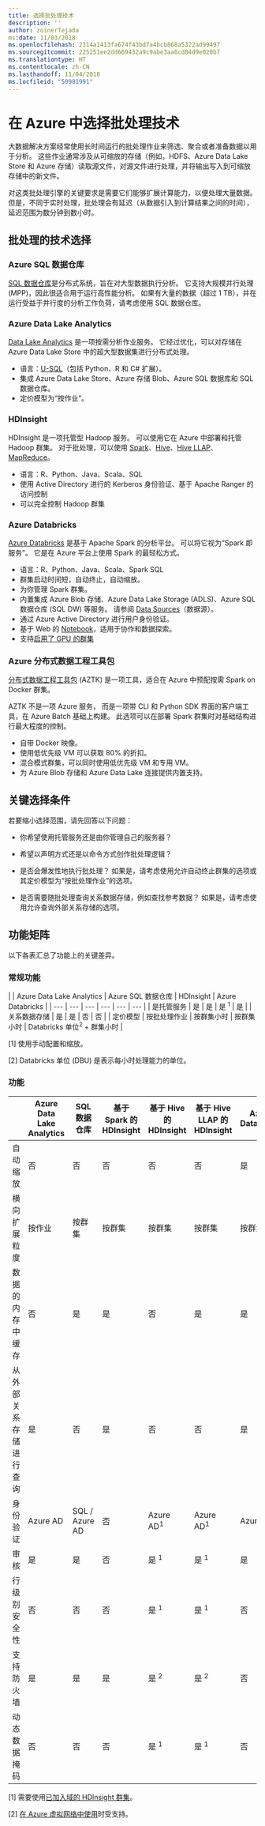 ```yaml
---
title: 选择批处理技术
description: ''
author: zoinerTejada
ms:date: 11/03/2018
ms.openlocfilehash: 2314a1413fa674f43bd7a4bcb868a5322ad99497
ms.sourcegitcommit: 225251ee2dd669432a9c9abe3aa8cd84d9e020b7
ms.translationtype: HT
ms.contentlocale: zh-CN
ms.lasthandoff: 11/04/2018
ms.locfileid: "50981991"
---
```

# <a name="choosing-a-batch-processing-technology-in-azure"></a>在 Azure 中选择批处理技术

大数据解决方案经常使用长时间运行的批处理作业来筛选、聚合或者准备数据以用于分析。 这些作业通常涉及从可缩放的存储（例如，HDFS、Azure Data Lake Store 和 Azure 存储）读取源文件，对源文件进行处理，并将输出写入到可缩放存储中的新文件。 

对这类批处理引擎的关键要求是需要它们能够扩展计算能力，以便处理大量数据。 但是，不同于实时处理，批处理会有延迟（从数据引入到计算结果之间的时间），延迟范围为数分钟到数小时。

## <a name="technology-choices-for-batch-processing"></a>批处理的技术选择

### <a name="azure-sql-data-warehouse"></a>Azure SQL 数据仓库

[SQL 数据仓库](/azure/sql-data-warehouse/)是分布式系统，旨在对大型数据执行分析。 它支持大规模并行处理 (MPP)，因此很适合用于运行高性能分析。 如果有大量的数据（超过 1 TB），并在运行受益于并行度的分析工作负荷，请考虑使用 SQL 数据仓库。

### <a name="azure-data-lake-analytics"></a>Azure Data Lake Analytics

[Data Lake Analytics](/azure/data-lake-analytics/data-lake-analytics-overview) 是一项按需分析作业服务。 它经过优化，可以对存储在 Azure Data Lake Store 中的超大型数据集进行分布式处理。 

- 语言：[U-SQL](/azure/data-lake-analytics/data-lake-analytics-u-sql-get-started)（包括 Python、R 和 C# 扩展）。
-  集成 Azure Data Lake Store、Azure 存储 Blob、Azure SQL 数据库和 SQL 数据仓库。
- 定价模型为“按作业”。

### <a name="hdinsight"></a>HDInsight

HDInsight 是一项托管型 Hadoop 服务。 可以使用它在 Azure 中部署和托管 Hadoop 群集。 对于批处理，可以使用 [Spark](/azure/hdinsight/spark/apache-spark-overview)、[Hive](/azure/hdinsight/hadoop/hdinsight-use-hive)、[Hive LLAP](/azure/hdinsight/interactive-query/apache-interactive-query-get-started)、[MapReduce](/azure/hdinsight/hadoop/hdinsight-use-mapreduce)。

- 语言：R、Python、Java、Scala、SQL
- 使用 Active Directory 进行的 Kerberos 身份验证、基于 Apache Ranger 的访问控制
- 可以完全控制 Hadoop 群集

### <a name="azure-databricks"></a>Azure Databricks 

[Azure Databricks](/azure/azure-databricks/) 是基于 Apache Spark 的分析平台。 可以将它视为“Spark 即服务”。 它是在 Azure 平台上使用 Spark 的最轻松方式。  

- 语言：R、Python、Java、Scala、Spark SQL
- 群集启动时间短，自动终止，自动缩放。
- 为你管理 Spark 群集。
- 内置集成 Azure Blob 存储、Azure Data Lake Storage (ADLS)、Azure SQL 数据仓库 (SQL DW) 等服务。 请参阅 [Data Sources](https://docs.azuredatabricks.net/spark/latest/data-sources/index.html)（数据源）。
- 通过 Azure Active Directory 进行用户身份验证。
- 基于 Web 的 [Notebook](https://docs.azuredatabricks.net/user-guide/notebooks/index.html)，适用于协作和数据探索。 
- 支持[启用了 GPU 的群集](https://docs.azuredatabricks.net/user-guide/clusters/gpu.html)

### <a name="azure-distributed-data-engineering-toolkit"></a>Azure 分布式数据工程工具包 

[分布式数据工程工具包](https://github.com/azure/aztk) (AZTK) 是一项工具，适合在 Azure 中预配按需 Spark on Docker 群集。 

AZTK 不是一项 Azure 服务， 而是一项带 CLI 和 Python SDK 界面的客户端工具，在 Azure Batch 基础上构建。 此选项可以在部署 Spark 群集时对基础结构进行最大程度的控制。

- 自带 Docker 映像。
- 使用低优先级 VM 可以获取 80% 的折扣。
- 混合模式群集，可以同时使用低优先级 VM 和专用 VM。
- 为 Azure Blob 存储和 Azure Data Lake 连接提供内置支持。

## <a name="key-selection-criteria"></a>关键选择条件

若要缩小选择范围，请先回答以下问题：

- 你希望使用托管服务还是由你管理自己的服务器？

- 希望以声明方式还是以命令方式创作批处理逻辑？

- 是否会爆发性地执行批处理？ 如果是，请考虑使用允许自动终止群集的选项或其定价模型为“按批处理作业”的选项。

- 是否需要随批处理查询关系数据存储，例如查找参考数据？ 如果是，请考虑使用允许查询外部关系存储的选项。

## <a name="capability-matrix"></a>功能矩阵

以下各表汇总了功能上的关键差异。 

### <a name="general-capabilities"></a>常规功能

| | Azure Data Lake Analytics | Azure SQL 数据仓库 | HDInsight | Azure Databricks |
| --- | --- | --- | --- | --- | --- |
| 是托管服务 | 是 | 是 | 是 <sup>1</sup> | 是 | 
| 关系数据存储 | 是 | 是 | 否 | 否 |
| 定价模型 | 按批处理作业 | 按群集小时 | 按群集小时 | Databricks 单位<sup>2</sup> + 群集小时 |

[1] 使用手动配置和缩放。

[2] Databricks 单位 (DBU) 是表示每小时处理能力的单位。

### <a name="capabilities"></a>功能

| | Azure Data Lake Analytics | SQL 数据仓库 | 基于 Spark 的 HDInsight | 基于 Hive 的 HDInsight | 基于 Hive LLAP 的 HDInsight | Azure Databricks |
| --- | --- | --- | --- | --- | --- | --- |
| 自动缩放 | 否 | 否 | 否 | 否 | 否 | 是 |
| 横向扩展粒度  | 按作业 | 按群集 | 按群集 | 按群集 | 按群集 | 按群集 |
| 数据的内存中缓存 | 否 | 是 | 是 | 否 | 是 | 是 |
| 从外部关系存储进行查询 | 是 | 否 | 是 | 否 | 否 | 是 |
| 身份验证  | Azure AD | SQL / Azure AD | 否 | Azure AD<sup>1</sup> | Azure AD<sup>1</sup> | Azure AD |
| 审核  | 是 | 是 | 否 | 是 <sup>1</sup> | 是 <sup>1</sup> | 是 |
| 行级别安全性 | 否 | 否 | 否 | 是 <sup>1</sup> | 是 <sup>1</sup> | 否 |
| 支持防火墙 | 是 | 是 | 是 | 是 <sup>2</sup> | 是 <sup>2</sup> | 否 |
| 动态数据掩码 | 否 | 否 | 否 | 是 <sup>1</sup> | 是 <sup>1</sup> | 否 |

[1] 需要使用[已加入域的 HDInsight 群集](/azure/hdinsight/domain-joined/apache-domain-joined-introduction)。

[2] [在 Azure 虚拟网络中使用](/azure/hdinsight/hdinsight-extend-hadoop-virtual-network)时受支持。
